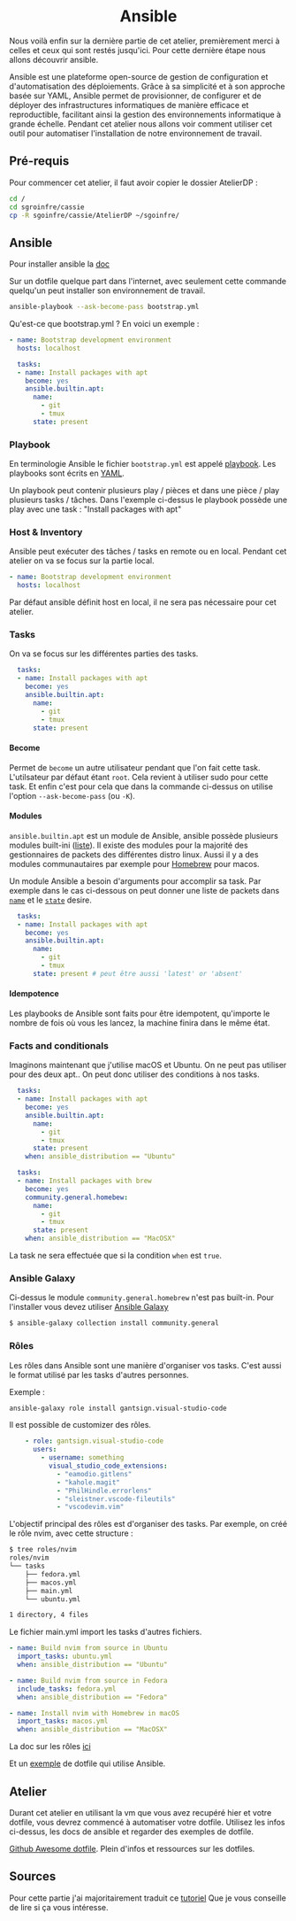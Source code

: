 <h1 align="center">Ansible</h1>

Nous voilà enfin sur la dernière partie de cet atelier, premièrement merci à celles et ceux qui sont restés
jusqu'ici. Pour cette dernière étape nous allons découvrir ansible. 

Ansible est une plateforme open-source de gestion de configuration et d'automatisation des déploiements.
Grâce à sa simplicité et à son approche basée sur YAML, Ansible permet de provisionner,
de configurer et de déployer des infrastructures informatiques de manière efficace et
reproductible, facilitant ainsi la gestion des environnements informatique à grande échelle.
Pendant cet atelier nous allons voir comment utiliser cet outil pour automatiser
l'installation de notre environnement de travail.

## Pré-requis

Pour commencer cet atelier, il faut avoir copier le dossier AtelierDP :

```bash
cd /
cd sgroinfre/cassie
cp -R sgoinfre/cassie/AtelierDP ~/sgoinfre/
```

## Ansible

Pour installer ansible la [doc](https://docs.ansible.com/ansible/latest/installation_guide/intro_installation.html#installing-ansible-on-specific-operating-systems)

Sur un dotfile quelque part dans l'internet, avec seulement cette commande quelqu'un
peut installer son environnement de travail.

```bash
ansible-playbook --ask-become-pass bootstrap.yml
```

Qu'est-ce que bootstrap.yml ?
En voici un exemple :

```yaml
- name: Bootstrap development environment
  hosts: localhost

  tasks:
  - name: Install packages with apt
    become: yes
    ansible.builtin.apt:
      name:
        - git
        - tmux
      state: present
```

### Playbook

En terminologie Ansible le fichier `bootstrap.yml` est appelé [playbook](https://docs.ansible.com/ansible/latest/user_guide/playbooks_intro.html).
Les playbooks sont écrits en [YAML](https://learnxinyminutes.com/docs/yaml/).

Un playbook peut contenir plusieurs play / pièces et dans une pièce / play plusieurs tasks / tâches.
Dans l'exemple ci-dessus le playbook possède une play avec une task : "Install packages with apt"

### Host & Inventory

Ansible peut exécuter des tâches / tasks en remote ou en local. 
Pendant cet atelier on va se focus sur la partie local.

```yaml {2}
- name: Bootstrap development environment
  hosts: localhost
```

Par défaut ansible définit host en local, il ne sera pas nécessaire pour cet atelier.

### Tasks

On va se focus sur les différentes parties des tasks.

```yaml
  tasks:
  - name: Install packages with apt
    become: yes
    ansible.builtin.apt:
      name:
        - git
        - tmux
      state: present
```

#### Become

Permet de `become` un autre utilisateur pendant que l'on fait cette task.
L'utilsateur par défaut étant `root`. Cela revient à utiliser sudo pour cette task.
Et enfin c'est pour cela que dans la commande ci-dessus on utilise l'option `--ask-become-pass` (ou `-K`).

#### Modules

`ansible.builtin.apt` est un module de Ansible, ansible possède plusieurs modules built-ini ([liste](https://docs.ansible.com/ansible/latest/module_plugin_guide/index.html)).
Il existe des modules pour la majorité des gestionnaires de packets des différentes distro linux.
Aussi il y a des modules communautaires par exemple pour [Homebrew](https://docs.ansible.com/ansible/latest/collections/community/general/homebrew_module.html) pour macos.

Un module Ansible a besoin d'arguments pour accomplir sa task.
Par exemple dans le cas ci-dessous on peut donner une liste de packets dans [`name`](https://docs.ansible.com/ansible/2.9/modules/apt_module.html#parameter-name)
et le [`state`](https://docs.ansible.com/ansible/2.9/modules/apt_module.html#parameter-state) desire.

```yaml {4-8}
  tasks:
  - name: Install packages with apt
    become: yes
    ansible.builtin.apt:
      name:
        - git
        - tmux
      state: present # peut être aussi 'latest' or 'absent'
```
#### Idempotence

Les playbooks de Ansible sont faits pour être idempotent, qu'importe le nombre de fois
où vous les lancez, la machine finira dans le même état.

### Facts and conditionals

Imaginons maintenant que j'utilise macOS et Ubuntu.
On ne peut pas utiliser pour des deux apt..
On peut donc utiliser des conditions à nos tasks.

```yaml {9, 19}
  tasks:
  - name: Install packages with apt
    become: yes
    ansible.builtin.apt:
      name:
        - git
        - tmux
      state: present
    when: ansible_distribution == "Ubuntu"

  tasks:
  - name: Install packages with brew
    become: yes
    community.general.homebew:
      name:
        - git
        - tmux
      state: present
    when: ansible_distribution == "MacOSX"
```
La task ne sera effectuée que si la condition `when` est `true`.

### Ansible Galaxy

Ci-dessus le module `community.general.homebrew` n'est pas built-in.
Pour l'installer vous devez utiliser [Ansible Galaxy](https://galaxy.ansible.com/ui/)


```bash
$ ansible-galaxy collection install community.general
```

### Rôles

Les rôles dans Ansible sont une manière d'organiser vos tasks.
C'est aussi le format utilisé par les tasks d'autres personnes.

Exemple : 

```bash
ansible-galaxy role install gantsign.visual-studio-code
```

Il est possible de customizer des rôles.

```yaml
    - role: gantsign.visual-studio-code
      users:
        - username: something
          visual_studio_code_extensions:
            - "eamodio.gitlens"
            - "kahole.magit"
            - "PhilHindle.errorlens"
            - "sleistner.vscode-fileutils"
            - "vscodevim.vim"
```

L'objectif principal des rôles est d'organiser des tasks.
Par exemple, on créé le rôle nvim, avec cette structure :

```bash
$ tree roles/nvim
roles/nvim
└── tasks
    ├── fedora.yml
    ├── macos.yml
    ├── main.yml
    └── ubuntu.yml

1 directory, 4 files
```

Le fichier main.yml import les tasks d'autres fichiers.

```yaml
- name: Build nvim from source in Ubuntu
  import_tasks: ubuntu.yml
  when: ansible_distribution == "Ubuntu"

- name: Build nvim from source in Fedora
  include_tasks: fedora.yml
  when: ansible_distribution == "Fedora"

- name: Install nvim with Homebrew in macOS
  import_tasks: macos.yml
  when: ansible_distribution == "MacOSX"
```

La doc sur les rôles [ici](https://docs.ansible.com/ansible/latest/playbook_guide/playbooks_reuse_roles.html)

Et un [exemple](https://github.com/phelipetls/dotfiles) de dotfile qui utilise Ansible.

## Atelier

Durant cet atelier en utilisant la vm que vous avez recupéré hier et votre dotfile, vous devrez 
commencé à automatiser votre dotfile.
Utilisez les infos ci-dessus, les docs de ansible et regarder des exemples de dotfile.

[Github Awesome dotfile](https://github.com/webpro/awesome-dotfiles).
Plein d'infos et ressources sur les dotfiles.

## Sources

Pour cette partie j'ai majoritairement traduit ce [tutoriel](https://phelipetls.github.io/posts/introduction-to-ansible/#building-neovim-from-source)
Que je vous conseille de lire si ça vous intéresse.
